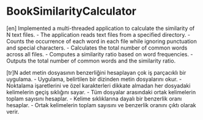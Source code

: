 # BookSimilarityCalculator
[en] Implemented a multi-threaded application to calculate the similarity of N text files. - The application reads text files from a specified directory. - Counts the occurrence of each word in each file while ignoring punctuation and special characters. - Calculates the total number of common words across all files. - Computes a similarity ratio based on word frequencies. - Outputs the total number of common words and the similarity ratio.  

[tr]N adet metin dosyasının benzerliğini hesaplayan çok iş parçacıklı bir uygulama. - Uygulama, belirtilen bir dizinden metin dosyalarını okur. - Noktalama işaretlerini ve özel karakterleri dikkate almadan her dosyadaki kelimelerin geçiş sıklığını sayar. - Tüm dosyalar arasındaki ortak kelimelerin toplam sayısını hesaplar. - Kelime sıklıklarına dayalı bir benzerlik oranı hesaplar. - Ortak kelimelerin toplam sayısını ve benzerlik oranını çıktı olarak verir.
